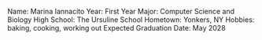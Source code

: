 Name: Marina Iannacito
Year: First Year
Major: Computer Science and Biology
High School: The Ursuline School
Hometown: Yonkers, NY
Hobbies: baking, cooking, working out
Expected Graduation Date: May 2028
